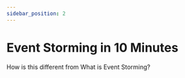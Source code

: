 ```yaml
---
sidebar_position: 2
---
```


# Event Storming in 10 Minutes

How is this different from What is Event Storming?
